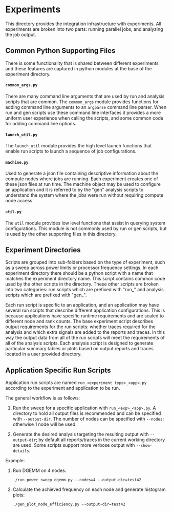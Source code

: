 # Experiments

This directory provides the integration infrastructure with
experiments.  All experiments are broken into two parts: running
parallel jobs, and analyzing the job output.

## Common Python Supporting Files

There is some functionality that is shared between different
experiments and these features are captured in python modules
at the base of the experiment directory.

#### `common_args.py`

There are many command line arguments that are used by run and
analysis scripts that are common.  The `common_args` module provides
functions for adding command line arguments to an `argparse` command
line parser.  When run and gen scripts use these command line
interfaces it provides a more uniform user experience when calling the
scripts, and some common code for adding command line options.

#### `launch_util.py`

The `launch_util` module provides the high level launch functions that
enable run scripts to launch a sequence of job configurations.

#### `machine.py`

Used to generate a json file containing descriptive information about
the compute nodes where jobs are running.  Each experiment creates one
of these json files at run time.  The machine object may be used to
configure an application and it is referred to by the "gen" analysis
scripts to understand the system where the jobs were run without
requiring compute node access.

#### `util.py`

The `util` module provides low level functions that assist in querying
system configurations.  This module is not commonly used by run or gen
scripts, but is used by the other supporting files in this directory.

## Experiment Directories

Scripts are grouped into sub-folders based on the type of
experiment, such as a sweep across power limits or processor
frequency settings.  In each experiment directory there should be
a python script with a name that matches the experiment directory
name.  This script contains common code used by the other scripts
in the directory.  These other scripts are broken into two
categories: run scripts which are prefixed with "run_" and
analysis scripts which are prefixed with "gen_".

Each run script is specific to an application, and an application
may have several run scripts that describe different application
configurations.  This is because applications have specific
runtime requirements and are scaled to different node and rank
counts.  The base experiment script describes output requirements
for the run scripts: whether traces required for the analysis and
which extra signals are added to the reports and traces.  In this
way the output data from all of the run scripts will meet the
requirements of all of the analysis scripts.  Each analysis script
is designed to generate particular summary tables or plots based
on output reports and traces located in a user provided directory.


Application Specific Run Scripts
--------------------------------

Application run scripts are named `run_<experiment type>_<app>.py`
according to the experiment and application to be run.

The general workflow is as follows:

1. Run the sweep for a specific application with
   `run_<exp>_<app>.py`.  A directory to hold all output files is
   recommended and can be specified with `--output-dir`.  The number
   of nodes can be specified with `--nodes`; otherwise 1 node will be
   used.

2. Generate the desired analysis targeting the resulting output with
   `--output-dir`; by default all reports/traces in the current
   working directory are used.  Some scripts support more verbose
   output with `--show-details`.

Example:

1. Run DGEMM on 4 nodes:
   ```
   ./run_power_sweep_dgemm.py --nodes=4 --output-dir=test42
   ```
2. Calculate the achieved frequency on each node and generate histogram plots:
   ```
   ./gen_plot_node_efficiency.py --output-dir=test42
   ```
